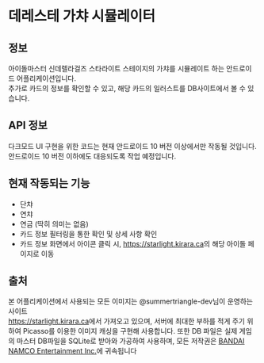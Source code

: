 # 데레스테 가챠 시뮬레이터

## 정보
아이돌마스터 신데렐라걸즈 스타라이트 스테이지의 가챠를 시뮬레이트 하는 안드로이드 어플리케이션입니다.<br>
추가로 카드의 정보를 확인할 수 있고, 해당 카드의 일러스트를 DB사이트에서 볼 수 있습니다.

## API 정보
다크모드 UI 구현을 위한 코드는 현재 안드로이드 10 버전 이상에서만 작동될 것입니다. 
안드로이드 10 버전 이하에도 대응되도록 작업 예정입니다.

## 현재 작동되는 기능
- 단챠
- 연챠
- 연금 (딱히 의미는 없음)
- 카드 정보 필터링을 통한 확인 및 상세 사항 확인
- 카드 정보 화면에서 아이콘 클릭 시, <url>https://starlight.kirara.ca</url>의 해당 아이돌 페이지로 이동

## 출처
본 어플리케이션에서 사용되는 모든 이미지는 @summertriangle-dev님이 운영하는 사이트 <br>
<url>https://starlight.kirara.ca</url>에서 가져오고 있으며, 서버에 최대한 부하를 적게 주기 위하여 Picasso를 이용한 이미지 캐싱을 구현해 사용합니다.
또한 DB 파일은 실제 게임의 마스터 DB파일을 SQLite로 받아와 가공하여 사용하며, 모든 저작권은 [BANDAI NAMCO Entertainment Inc.](https://bandainamcoent.co.jp/)에 귀속됩니다
